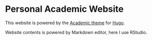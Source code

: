 # Personal Academic Website

This website is powered by the [Academic theme](https://sourcethemes.com/academic/) for [Hugo](https://gohugo.io/).

Website contents is powered by Markdown editor, here I use RStudio.
